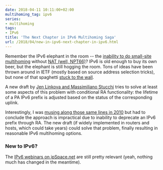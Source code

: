 ```yaml
---
date: 2018-04-11 10:11:00+02:00
multihoming_tag: ipv6
series:
- multihoming
tags:
- IPv6
title: 'The Next Chapter in IPv6 Multihoming Saga'
url: /2018/04/new-in-ipv6-next-chapter-in-ipv6.html
---
```

Remember the IPv6 elephant in the room -- the [inability to do small-site multihoming](https://blog.ipspace.net/2010/12/small-site-multihoming-in-ipv6-mission.html) without [NAT (well, NPT66)](http://blog.ipspace.net/2011/12/we-just-might-need-nat66.html)? IPv6 is old enough to buy its own beer, but the elephant is still hogging the room. Tons of ideas have been thrown around in IETF (mostly based on source address selection tricks), but none of that spaghetti [stuck to the wall](https://archive.psg.com/051000.sigcomm-ivtf.pdf).
<!--more-->
A new draft by [Jen Linkova and Massimiliano Stucchi](https://tools.ietf.org/html/draft-ietf-v6ops-conditional-ras-02) tries to solve at least some aspects of this problem with conditional RA functionality: the lifetime of a PA IPv6 prefix is adjusted based on the status of the corresponding uplink.

Interestingly, I was [musing along those same lines in 2010](https://blog.ipspace.net/2010/12/small-site-multihoming-in-ipv6-mission.html) but had to conclude the approach is impractical due to inability to deprecate an IPv6 prefix through RA. The new draft (if widely implemented in routers and hosts, which could take years) could solve that problem, finally resulting in reasonable IPv6 multihoming options.

### New to IPv6?

The [IPv6 webinars on ipSpace.net](http://www.ipspace.net/IPv6) are still pretty relevant (yeah, nothing much has changed in the meantime).
